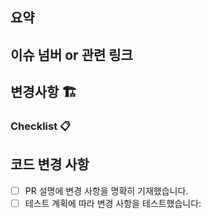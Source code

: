 ## 요약
  

## 이슈 넘버 or 관련 링크
  

## 변경사항 🏗️  


<!-- 변경 사항에 대해서 기재 필요 -->
### Checklist 📋
## 코드 변경 사항   
- [ ] PR 설명에 변경 사항을 명확히 기재했습니다.  
- [ ] 테스트 계획에 따라 변경 사항을 테스트했습니다:
